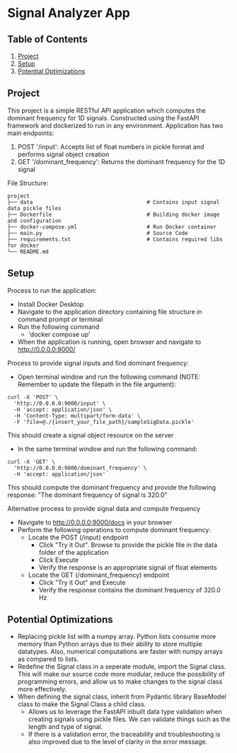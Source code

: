 # Signal Analyzer App

## Table of Contents
1. [Project](#project)
2. [Setup](#setup)
3. [Potential Optimizations](#potential-optimizations)

## Project
This project is a simple RESTful API application which computes the dominant frequency for 1D signals. 
Constructed using the FastAPI framework and dockerized to run in any environment. 
Application has two main endpoints: 
1. POST '/input': Accepts list of float numbers in pickle format and performs signal object creation
2. GET '/dominant_frequency': Returns the dominant frequency for the 1D signal

File Structure: 
```
project
├── data                                    # Contains input signal data pickle files
├── Dockerfile                              # Building docker image and configuration
├── docker-compose.yml                      # Run Docker container
├── main.py                                 # Source Code
├── requirements.txt                        # Contains required libs for docker
└── README.md
```

## Setup
Process to run the application: 
- Install Docker Desktop
- Navigate to the application directory containing file structure in command prompt or terminal 
- Run the following command
    - 'docker compose up'
- When the application is running, open browser and navigate to http://0.0.0.0:9000/

Process to provide signal inputs and find dominant frequency:
- Open terminal window and run the following command (NOTE: Remember to update the filepath in the file argument): 
```
curl -X 'POST' \
  'http://0.0.0.0:9000/input' \
  -H 'accept: application/json' \
  -H 'Content-Type: multipart/form-data' \
  -F 'file=@./{insert_your_file_path}/sampleSigData.pickle'
```
This should create a signal object resource on the server

- In the same terminal window and run the following command: 
```
curl -X 'GET' \
  'http://0.0.0.0:9000/dominant_frequency' \
  -H 'accept: application/json'
```
This should compute the dominant frequency and provide the following response: 
"The dominant frequency of signal is 320.0"

Alternative process to provide signal data and compute frequency 
- Navigate to http://0.0.0.0:9000/docs in your browser
- Perform the following operations to compute dominant frequency:
    - Locate the POST (/input) endpoint
        - Click "Try it Out". Browse to provide the pickle file in the data folder of the application 
        - Click Execute
        - Verify the response is an appropriate signal of float elements 
    - Locate the GET (/dominant_frequency) endpoint
        - Click "Try it Out" and Execute
        - Verify the response contains the dominant frequency of 320.0 Hz
    
## Potential Optimizations
- Replacing pickle list with a numpy array. Python lists consume more memory than Python arrays due to their ability to store multiple datatypes. Also, numerical computations are faster with numpy arrays as compared to lists.  
- Redefine the Signal class in a seperate module, import the Signal class. This will make our source code more modular, reduce the possibility of programming errors, and allow us to make changes to the signal class more effectively.
- When defining the signal class, inherit from Pydantic library BaseModel class to make the Signal Class a child class. 
    - Allows us to leverage the FastAPI inbuilt data type validation when creating signals using pickle files. We can validate things such as the length and type of signal. 
    - If there is a validation error, the traceability and troubleshooting is also improved due to the level of clarity in the error message.  
